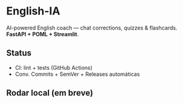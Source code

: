 # English-IA
AI-powered English coach — chat corrections, quizzes & flashcards. **FastAPI + POML + Streamlit**.

## Status
- CI: lint + tests (GitHub Actions)
- Conv. Commits + SemVer + Releases automáticas

## Rodar local (em breve)
